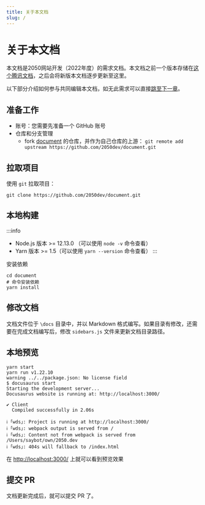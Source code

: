 ```yaml
---
title: 关于本文档
slug: /
---
```


# 关于本文档

本文档是2050网站开发（2022年度）的需求文档。本文档之前一个版本存储在[这个腾讯文档](https://docs.qq.com/doc/DVkpJQ0VKeUxZTXVa)，之后会将新版本文档逐步更新至这里。

以下部分介绍如何参与共同编辑本文档，如无此需求可以直接[跳至下一章](prd/overview)。

## 准备工作

- 账号：您需要先准备一个 GitHub 账号
- 仓库和分支管理
  - fork [document](https://github.com/2050dev/document.git) 的仓库，并作为自己仓库的上游： `git remote add upstream https://github.com/2050dev/document.git`

## 拉取项目

使用 `git` 拉取项目：

```shell
git clone https://github.com/2050dev/document.git
```

## 本地构建

:::info
- Node.js 版本 >= 12.13.0 （可以使用 `node -v` 命令查看）
- Yarn 版本 >= 1.5（可以使用 `yarn --version` 命令查看）
:::

安装依赖

```shell
cd document
# 命令安装依赖
yarn install
```

## 修改文档

文档文件位于 `\docs` 目录中，并以 Markdown 格式编写。如果目录有修改，还需要在完成文档编写后，修改 `sidebars.js` 文件来更新文档目录路径。

## 本地预览

```shell
yarn start
yarn run v1.22.10
warning ../../package.json: No license field
$ docusaurus start
Starting the development server...
Docusaurus website is running at: http://localhost:3000/

✔ Client
  Compiled successfully in 2.06s

ℹ ｢wds｣: Project is running at http://localhost:3000/
ℹ ｢wds｣: webpack output is served from /
ℹ ｢wds｣: Content not from webpack is served from /Users/saybot/own/2050.dev
ℹ ｢wds｣: 404s will fallback to /index.html
```

在 [http://localhost:3000/](http://localhost:3000/) 上就可以看到预览效果

## 提交 PR

文档更新完成后，就可以提交 PR 了。